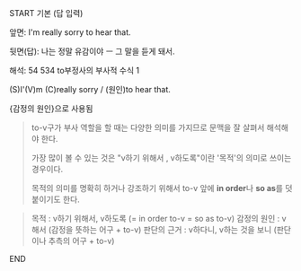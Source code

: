 START
기본 (답 입력)

앞면:
I'm really sorry to hear that.


뒷면(답):
나는 정말 유감이야 ㅡ 그 말을 듣게 돼서.


해석:
54 534 to부정사의 부사적 수식 1

(S)I'(V)m (C)really sorry / (원인)to hear that.

{감정의 원인}으로 사용됨

> to-v구가 부사 역할을 할 때는 다양한 의미를 가지므로
> 문맥을 잘 살펴서 해석해야 한다.
> 
> 가장 많이 볼 수 있는 것은 "v하기 위해서 , v하도록"이란 '목적'의 의미로
> 쓰이는 경우이다.
> 
> 목적의 의미를 명확히 하거나 강조하기 위해서
> to-v 앞에 **in order**나 **so as**를 덧붙이기도 한다. 

> 목적 : v하기 위해서, v하도록 (= in order to-v = so as to-v) 
> 감정의 원인 : v해서 (감정을 뜻하는 어구 + to-v)
> 판단의 근거 :  v하다니, v하는 것을 보니 (판단이나 추측의 어구 + to-v)
<!--ID: 1695243299920-->
END